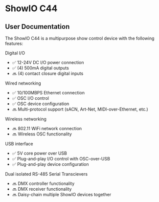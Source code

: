 # ShowIO C44
## User Documentation

The ShowIO C44 is a multipurpose show control device with the following features:

Digital I/O
  * ✅ 12-24V DC I/O power connection
  * ✅ (4) 500mA digital outputs
  * 🔜 (4) contact closure digital inputs

Wired networking
  * ✅ 10/100MBPS Ethernet connection
  * ✅ OSC I/O control
  * ✅ OSC device configuration
  * 🔜 Multi-protocol support (sACN, Art-Net, MIDI-over-Ethernet, etc.)
    
Wireless networking
  * 🔜 802.11 WiFi network connection
  * 🔜 Wireless OSC functionality
    
USB interface
  * ✅ 5V core power over USB
  * ✅ Plug-and-play I/O control with OSC-over-USB
  * ✅ Plug-and-play device configuration
    
Dual isolated RS-485 Serial Transcievers
  * 🔜 DMX controller functionality
  * 🔜 DMX receiver functionality
  * 🔜 Daisy-chain multiple ShowIO devices together
